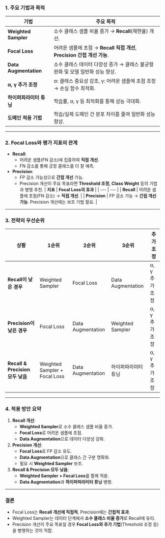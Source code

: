 ### **1. 주요 기법과 목적**
| **기법** | **주요 목적** |
| --- | --- |
| **Weighted Sampler** | 소수 클래스 샘플 비율 증가 → **Recall**(재현율) 개선. |
| **Focal Loss** | 어려운 샘플에 초점 → **Recall 직접 개선**, **Precision 간접 개선 가능**. |
| **Data Augmentation** | 소수 클래스 데이터 다양성 증가 → 클래스 불균형 완화 및 모델 일반화 성능 향상. |
| **α, γ 추가 조정** | α: 클래스 중요성 강조, γ: 어려운 샘플에 초점 조정 → 손실 함수 최적화. |
| **하이퍼파라미터 튜닝** | 학습률, α, γ 등 최적화를 통해 성능 극대화. |
| **도메인 적응 기법** | 학습/실제 도메인 간 분포 차이를 줄여 일반화 성능 향상. |
---
### **2. Focal Loss와 평가 지표의 관계**
- **Recall**:
    - 어려운 샘플(FN 감소)에 집중하여 **직접 개선**.
    - FN 감소를 통해 긍정 클래스를 더 잘 예측.
- **Precision**:
    - FP 감소 가능성으로 **간접 개선** 가능.
    - Precision 개선이 주요 목표라면 **Threshold 조정, Class Weight** 등의 기법과 병행 추천.
| **지표** | **Focal Loss의 효과** |
| --- | --- |
| **Recall** | 어려운 샘플에 초점(FN 감소) → **직접 개선**. |
| **Precision** | FP 감소 가능 → **간접 개선 가능**. Precision 개선에는 보조 기법 필요. |
---
### **3. 전략의 우선순위**
| **상황** | **1순위** | **2순위** | **3순위** | **추가 조정** |
| --- | --- | --- | --- | --- |
| **Recall이 낮은 경우** | Weighted Sampler | Focal Loss | Data Augmentation | α, γ 추가 조정 |
| **Precision이 낮은 경우** | Focal Loss | Data Augmentation | Weighted Sampler | α, γ 추가 조정 |
| **Recall & Precision 모두 낮음** | Weighted Sampler + Focal Loss | Data Augmentation | 하이퍼파라미터 튜닝 | α, γ 추가 조정 |
---
### **4. 적용 방안 요약**
1. **Recall 개선**:
    - **Weighted Sampler**로 소수 클래스 샘플 비율 증가.
    - **Focal Loss**로 어려운 샘플에 초점.
    - **Data Augmentation**으로 데이터 다양성 강화.
2. **Precision 개선**:
    - **Focal Loss**로 FP 감소 유도.
    - **Data Augmentation**으로 클래스 간 구분 명확화.
    - 필요 시 **Weighted Sampler** 보조.
3. **Recall & Precision 모두 낮음**:
    - **Weighted Sampler + Focal Loss**를 함께 적용.
    - **Data Augmentation**과 **하이퍼파라미터 튜닝** 병행.
---
### **결론**
- Focal Loss는 **Recall 개선에 직접적**, Precision에는 **간접적 효과**.
- Weighted Sampler는 데이터 단계에서 **소수 클래스 비율 증가**로 Recall에 유리.
- Precision 개선이 주요 목표일 경우 **Focal Loss와 추가 기법**(Threshold 조정 등)을 병행하는 것이 적합.